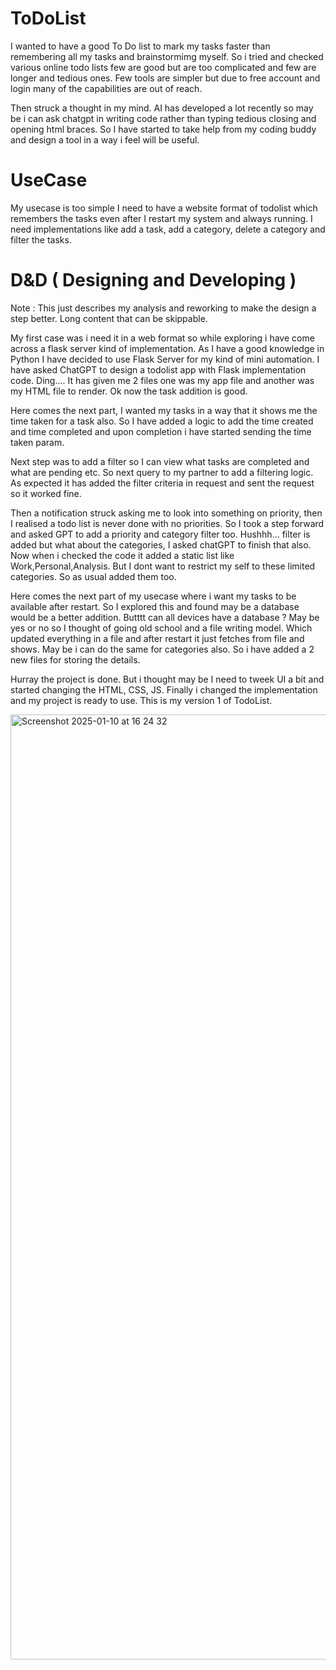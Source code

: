 # ToDoList

I wanted to have a good To Do list to mark my tasks faster than remembering all my tasks and brainstormimg myself.
So i tried and checked various online todo lists few are good but are too complicated and few are longer and tedious ones. Few tools are simpler but due to free account and login many of the capabilities are out of reach.

Then struck a thought in my mind. AI has developed a lot recently so may be i can ask chatgpt in writing code rather than typing tedious closing and opening html braces. So I have started to take help from my coding buddy and design a tool in a way i feel will be useful.

# UseCase
My usecase is too simple I need to have a website format of todolist which remembers the tasks even after I restart my system and always running. I need implementations like add a task, add a category, delete a category and filter the tasks.

# D&D ( Designing and Developing )
Note : This just describes my analysis and reworking to make the design a step better. Long content that can be skippable.

My first case was i need it in a web format so while exploring i have come across a flask server kind of implementation. As I have a good knowledge in Python I have decided to use Flask Server for my kind of mini automation. I have asked ChatGPT to design a todolist app with Flask implementation code. Ding.... It has given me 2 files one was my app file and another was my HTML file to render. Ok now the task addition is good.

Here comes the next part, I wanted my tasks in a way that it shows me the time taken for a task also. So I have added a logic to add the time created and time completed and upon completion i have started sending the time taken param. 

Next step was to add a filter so I can view what tasks are completed and what are pending etc. So next query to my partner to add a filtering logic. As expected it has added the filter criteria in request and sent the request so it worked fine. 

Then a notification struck asking me to look into something on priority, then I realised a todo list is never done with no priorities. So I took a step forward and asked GPT to add a priority and category filter too. Hushhh... filter is added but what about the categories, I asked chatGPT to finish that also. Now when i checked the code it added a static list like Work,Personal,Analysis. But I dont want to restrict my self to these limited categories. So as usual added them too. 

Here comes the next part of my usecase where i want my tasks to be available after restart. So I explored this and found may be a database would be a better addition. Butttt can all devices have a database ? May be yes or no so I thought of going old school and a file writing model. Which updated everything in a file and after restart it just fetches from file and shows. May be i can do the same for categories also. So i have added a 2 new files for storing the details. 

Hurray the project is done. But i thought may be I need to tweek UI a bit and started changing the HTML, CSS, JS. Finally i changed the implementation and my project is ready to use. This is my version 1 of TodoList.

<img width="1512" alt="Screenshot 2025-01-10 at 16 24 32" src="https://github.com/user-attachments/assets/a762d7f0-0ec8-4a30-86b1-8f55203db8ec" />
